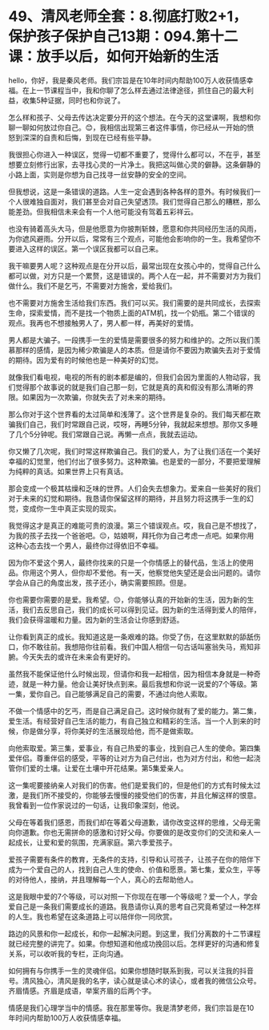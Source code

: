 # 49、清风老师全套：8.彻底打败2+1，保护孩子保护自己13期：094.第十二课：放手以后，如何开始新的生活

hello，你好，我是秦风老师。我们宗旨是在10年时间内帮助100万人收获情感幸福。在上一节课程当中，我和你聊了怎么样去通过法律途径，抓住自己的最大利益，收集5种证据，同时也和你说了。

怎么样和孩子、父母去传达决定要分开的这个想法。在今天的这堂课啊，我想和你聊一聊如何放过你自己。😊，我相信出现第三者这件事情，你已经从一开始的愤怒到深深的自责和后悔，到现在已经有些平静。

我很担心你进入一种误区，觉得一切都不重要了，觉得什么都可以，不在乎，甚至想要立刻修行出家，去寻找心灵的一片净土。我把这叫做心灵的僻静。这条僻静的小路上面，实则是你想为自己找寻一丝安静的安全的空间。

但我想说，这是一条错误的道路。人生一定会遇到各种各样的意外。有时候我们一个人很难独自面对，我们甚至会对自己失望透顶。我们觉得自己那么的糟糕，那么能差劲。但我相信未来会有一个人他可能没有驾着五彩祥云。

也没有骑着高头大马，但是他愿意为你披荆斩棘，愿意和你共同经历生活的风雨，为你遮风避雨。分开以后，常常有三个观点，可能他会影响你的一生。我希望你不要进入这样的误区。第一个误区我都可以自己来。

我干嘛要男人呢？这种观点是在分开以后，最常出现在女孩心中的，觉得自己什么都可以做，对方只是一个累赘，这是错误的。两个人在一起，并不需要对方为我们做什么。我们不是乞丐，不需要对方施舍，爱给我们。

也不需要对方施舍生活给我们东西。我们可以买。我们需要的是共同成长，去探索生命，探索爱情，而不是找一个物质上面的ATM机，找一个奶瓶。第二个错误的观点。我再也不想接触男人了，男人都一样，再美好的爱情。

男人都是大骗子。一段携手一生的爱情是需要很多的努力和维护的。之所以我们羡慕那样的感情，是因为稀少欺骗是人的本质。但是请你不要因为欺骗失去对于爱情的期待。因为爱有的时候他也是一种美好的幻觉。

就像我们看电视，电视的所有的剧本都是编的，但我们会因为里面的人物动容，我们觉得那个故事说的就是我们自己那一刻，它就是真的真和假没有那么清晰的界限。如果因为一次欺骗，你就失去了对未来的期待。

那么你对于这个世界看的太过简单和浅薄了。这个世界是复杂的。我们每天都在欺骗我们自己，我们时常跟自己说，哎呀，再睡5分钟，我就起来想想。那你又多睡了几个5分钟呢。我们常跟自己说。再懒一点点，我就去运动。

你又懒了几次呢，我们时常这样欺骗自己。我们的爱人，为了让我们活在一个美好幸福的幻觉里，他们付出了很多努力。这种欺骗。也是爱的一部分，不要把爱理解为纯粹的真话。如果世界上只有真话。

那会变成一个极其枯燥和乏味的世界。人们会失去想象力。爱来自一些美好的我们对于未来的幻觉和期待。我恳请你保留这样的期待，并且努力将这携手一生的幻觉，变成你一生中真正实现的现实。

我觉得这才是真正的难能可贵的浪漫。第三个错误观点。哎，我自己是不想找了，为我的孩子去找一个爸爸吧。😔，姑娘啊，拜托你为自己考虑一点吧。如果你用这种心态去找一个男人，最终你过得依旧不幸福。

因为你不爱这个男人，最终你找来的只是一个你情感上的替代品，生活上的使用品。你用这个男人，但你却不爱他。有一天，他察觉他失望还是会出问题的。请你学会从自己的角度出发，孩子还小，确实需要照顾。但是。

你也需要你需要的是爱。我希望。😔，你能够认真的开始新的生活，因为新的生活，我们去反思自己，我们的成长可以得到见证。因为新的生活得到爱人的陪伴，我们会获得温暖和力量。因为新的生活会让你感到舒适。

让你看到真正的成长。我知道这是一条艰难的路。你受了伤，在这里默默的舔舐伤口，你不敢往前。我想陪你往前看。我们中国人相信一句古话叫塞翁失马，焉知非腑。今天失去的或许在未来会有更好的。

虽然我不能保证他什么时候出现，但请你和我一起相信，因为相信本身就是一种奇迹，就是一种力量。他会让美好快点到来。最后我想和你说一说爱的7个等级。第一集，爱你自己。自己能够满足自己的需要，不通过向他人索取。

不做一个情感中的乞丐，而是自己满足自己。这时候你就有了爱的能力。第二集，爱生活。有经营好自己生活的能力，有自己独立和精彩的生活。当一个人到来的时候，你是做分享，将你美好的生活展现给他，而不是做索取。

向他索取爱。第三集，爱事业，有自己热爱的事业，找到自己人生的使命。第四集爱伴侣。尊重伴侣的感受，平等的让对方为自己付出，也为对方付出，和他一起浇管你们爱的土壤。让爱在土壤中开花结果。第5集爱亲人。

这一集呢要接纳亲人对我们的伤害。他们是爱我们的，但是他们的方式有时候太过激，是我们所不接受的，你能够去慢慢的接受他们的伤害，并且化解这样的恨意。我曾看到一位作家说过的一句话，让我印象深刻，他说。

父母在等着我们感恩，而我们却在等着父母道歉，请你改变这样的思维，父母无需向你道歉。你也无需拼命的感激和讨好父母。你要做的是改变你们的交流和亲人一起成长，让爱和爱的氛围，充满家庭。第六季爱孩子。

爱孩子需要有条件的教育，无条件的支持，引导和认可孩子，让孩子在你的陪伴下成为一个爱自己的人，找到自己人生的使命、价值和愿景。第七集，爱众生，平等的对待他人，接纳，并且理解每一个人，真心的去帮助他人。

这是我眼中爱的7个等级，可以对照一下你现在在哪一个等级呢？爱一个人，学会爱自己是一条我们需要成长的道路。我恳请你认真的思考自己究竟希望过一种怎样的人生。我也希望在这条道路上可以陪伴你一同欣赏。

路边的风景和你一起成长，和你一起解决问题。到这里，我们分离数的十二节课程就已经完整的讲完了。如果。你想知道和他成功挽回以后。怎样更好的沟通和修复关系，可以收听我的专栏，正向沟通。

如何拥有与你携手一生的灵魂伴侣。如果你想随时联系到我，可以关注我的抖音号。清风独心，清风是我的名字，读心就是读心术的读心，或者我的微信公众号。齐眉情感。齐眉是成语，举案齐眉的后两个字。

情感是我们心理学当中的情感。我在那里等你。我是清梦老师，我们宗旨是在10年时间内帮助100万人收获情感幸福。


